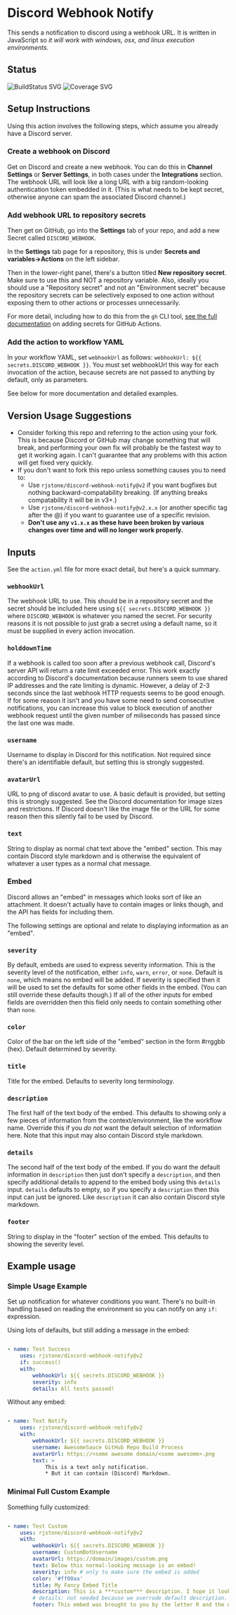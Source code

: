 # Discord Webhook Notify

This sends a notification to discord using a webhook URL. It is written in JavaScript so *it will work with windows, osx, and linux execution environments*.

## Status

![BuildStatus SVG](https://raw.githubusercontent.com/rjstone/discord-webhook-notify/refs/heads/gh-pages/buildstatus.svg) ![Coverage SVG](https://raw.githubusercontent.com/rjstone/discord-webhook-notify/refs/heads/gh-pages/coverage.svg)

## Setup Instructions

Using this action involves the following steps, which assume you already have a Discord server.

### Create a webhook on Discord

Get on Discord and create a new webhook. You can do this in **Channel Settings** or **Server Settings**, in both cases under the **Integrations** section. The webhook URL will look like a long URL with a big random-looking authentication token embedded in it. (This is what needs to be kept secret, otherwise anyone can spam the associated Discord channel.)

### Add webhook URL to repository secrets

Then get on GitHub, go into the **Settings** tab of your repo, and add a new Secret called `DISCORD_WEBHOOK`.

In the **Settings** tab page for a repository, this is under **Secrets and variables->Actions** on the left sidebar.

Then in the lower-right panel, there's a button titled **New repository secret**. Make sure to use this and NOT a repository variable. Also, ideally you should use a "Repository secret" and not an "Environment secret" because the repository secrets can be selectively exposed to one action without exposing them to other actions or processes unnecessarily.

For more detail, including how to do this from the `gh` CLI tool, [see the full documentation](https://docs.github.com/en/actions/security-for-github-actions/security-guides/using-secrets-in-github-actions) on adding secrets for GitHub Actions.

### Add the action to workflow YAML

In your workflow YAML, set `webhookUrl` as follows: `webhookUrl: ${{ secrets.DISCORD_WEBHOOK }}`. You must set webhookUrl this way for each invocation of the action, because secrets are not passed to anything by default, only as parameters.

See below for more documentation and detailed examples.

## Version Usage Suggestions

- Consider forking this repo and referring to the action using your fork. This is because Discord or GitHub may change something that will break, and performing your own fix will probably be the fastest way to get it working again. I can't guarantee that any problems with this action will get fixed very quickly.
- If you don't want to fork this repo unless something causes you to need to:
  - Use `rjstone/discord-webhook-notify@v2` if you want bugfixes but nothing backward-compatability breaking. (If anything breaks compatability it will be in v3+.)
  - Use `rjstone/discord-webhook-notify@v2.x.x` (or another specific tag after the @) if you want to guarantee use of a specific revision.
  - **Don't use any `v1.x.x` as these have been broken by various changes over time and will no longer work properly.**

## Inputs

See the `action.yml` file for more exact detail, but here's a quick summary.

### `webhookUrl`

The webhook URL to use. This should be in a repository secret and the secret should be included here using `${{ secrets.DISCORD_WEBHOOK }}` where `DISCORD_WEBHOOK` is whatever you named the secret. For security reasons it is not possible to just grab a secret using a default name, so it must be supplied in every action invocation.

### `holddownTime`

If a webhook is called too soon after a previous webhook call, Discord's server API will return a rate limit exceeded error. This work exactly according to Discord's documentation because runners seem to use shared IP addresses and the rate limiting is dynamic. However, a delay of 2-3 seconds since the last webhook HTTP requests seems to be good enough. If for some reason it isn't and you have some need to send consecutive notifications, you can increase this value to block execution of another webhook request until the given number of miliseconds has passed since the last one was made.

### `username`

Username to display in Discord for this notification. Not required since there's an identifiable default, but setting this is strongly suggested.

### `avatarUrl`

URL to png of discord avatar to use. A basic default is provided, but setting this is strongly suggested. See the Discord documentation for image sizes and restrictions. If Discord doesn't like the image file or the URL for some reason then this silently fail to be used by Discord.

### `text`

String to display as normal chat text above the "embed" section. This may contain Discord style markdown and is otherwise the equivalent of whatever a user types as a normal chat message.

### Embed

Discord allows an "embed" in messages which looks sort of like an attachment. It doesn't actually have to contain images or links though, and the API has fields for including them.

The following settings are optional and relate to displaying information as an "embed".

### `severity`

By default, embeds are used to express severity information. This is the severity level of the notification, either `info`, `warn`, `error`, or `none`. Default is `none`, which means no embed will be added. If severity is specified then it will be used to set the defaults for some other fields in the embed. (You can still override these defaults though.) If all of the other inputs for embed fields are overridden then this field only needs to contain something other than `none`.

### `color`

Color of the bar on the left side of the "embed" section in the form #rrggbb (hex). Default determined by severity.

### `title`

Title for the embed. Defaults to severity long terminology.

### `description`

The first half of the text body of the embed. This defaults to showing only a few pieces of information from the context/environment, like the workflow name. Override this if you *do not* want the default selection of information here. Note that this input may also contain Discord style markdown.

### `details`

The second half of the text body of the embed. If you do want the default information in `description` then just don't specify a `description`, and then specify additional details to append to the embed body using this `details` input. `details` defaults to empty, so if you specify a `description` then this input can just be ignored. Like `description` it can also contain Discord style markdown.

### `footer`

String to display in the "footer" section of the embed. This defaults to showing the severity level.

## Example usage

### Simple Usage Example

Set up notification for whatever conditions you want. There's no built-in handling based on reading the environment so you can notify on any `if:` expression.

Using lots of defaults, but still adding a message in the embed:

```yaml

- name: Test Success
    uses: rjstone/discord-webhook-notify@v2
    if: success()
    with:
        webhookUrl: ${{ secrets.DISCORD_WEBHOOK }}
        severity: info
        details: All tests passed!

```

Without any embed:

```yaml

- name: Text Notify
    uses: rjstone/discord-webhook-notify@v2
    with:
        webhookUrl: ${{ secrets.DISCORD_WEBHOOK }}
        username: AwesomeSauce GitHub Repo Build Process
        avatarUrl: https://<some awesome domain/<some awesome>.png
        text: >
            This is a text only notification.
            * But it can contain (Discord) Markdown.

```

### Minimal Full Custom Example

Something fully customized:

```yaml

- name: Test Custom
    uses: rjstone/discord-webhook-notify@v2
    with:
        webhookUrl: ${{ secrets.DISCORD_WEBHOOK }}
        username: CustomBotUsername
        avatarUrl: https://domain/images/custom.png
        text: Below this normal-looking message is an embed!
        severity: info # only to make sure the embed is added
        color: '#ff00aa'
        title: My Fancy Embed Title
        description: This is a ***custom*** description. I hope it looks good.
        # details: not needed because we overrode default description.
        footer: This embed was brought to you by the letter R and the number 4.

```
